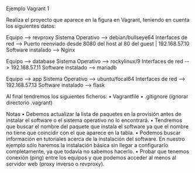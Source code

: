 Ejemplo Vagrant 1


Realiza el proyecto que aparece en la figura en Vagrant, teniendo en cuenta los siguientes datos:

Equipo --> revproxy
Sistema Operativo --> debian/bullseye64
Interfaces de red --> Puerto reenviado desde 8080 del host al 80 del guest | 192.168.57.10
Software instalado --> Nginx


Equipo --> database
Sistema Operativo --> rockylinux/9
Interfaces de red --> 192.168.57.11
Software instalado --> mariadb


Equipo --> app
Sistema Operativo --> ubuntu/focal64
Interfaces de red --> 192.168.57.13
Software instalado --> flask

Al final tendremos los siguientes ficheros:
    • Vagrantfile
    • .gitignore (ignorar directorio .vagrant)
    
Notas
    • Debemos actualizar la lista de paquetes en la provisión antes de instalar el software o el sistema operativo no lo encontrará. 
    • Tendremos que buscar el nombre del paquete que instala el software ya que el nombre no tiene que coincidir con el que aparece en la tabla.
    • Podemos buscar información en tutoriales acerca de la instalación del software. En nuestro ejemplo sólo haremos la instalación básica sin llegar a configurarlo completamente, ya que todavía no sabemos hacerlo.
    • Probar que tenemos conexión (ping) entre los equipos y que podemos acceder al menos al servidor web (proxy inverso o revproxy).
